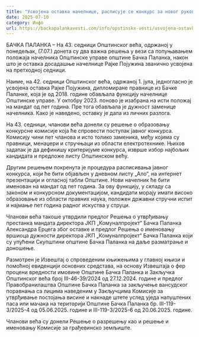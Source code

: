 ```yaml
---
title: "Усвојена оставка начелнице, расписује се конкурс за новог руководиоца управе"
date: 2025-07-10
category: Инфо
url: https://backapalankavesti.com/info/opstinske-vesti/usvojena-ostavka-nacelnice-konkurs-za-novog-rukovodioca-uprave/
---
```


БАЧКА ПАЛАНКА – На 43. седници Општинског већа, одржаној у понедељак, (7.07.) донета су два важна решења у вези са попуњавањем положаја начелника Општинске управе општине Бачка Паланка, након што је оставка досадашње начелнице Рајке Појужина званично усвојена на претходној седници.

Наиме, на 42. седници Општинског већа, одржаној 1. јула, једногласно је усвојена оставка Рајке Појужина, дипломиране правнице из Бачке Паланке, која је од 2018. године обављала функцију начелнице Општинске управе. У октобру 2023. поново је изабрана на исти положај на мандат од пет година. Пре тога обављала је дужност заменице начелника. Како је наведено, оставку је дала из личних разлога.

На 43. седници, чланови већа донели су решење о образовању конкурсне комисије која ће спровести поступак јавног конкурса. Комисију чини пет чланова и исто толико заменика, међу којима су правници, менаџери и стручњаци из области електротехнике. Њихов задатак је да дефинишу критеријуме конкурса, изврше избор најбољих кандидата и предложе листу Општинском већу.

Другим решењем покренута је процедура расписивања јавног конкурса, који ће бити објављен у дневном листу „Ало“, на интернет презентацији и огласној табли Општине. Нови начелник ће бити именован на мандат од пет година. За ову функцију, у складу са законом и конкурсном документацијом, кандидати морају имати високо образовање из области правних наука, положен државни стручни испит и најмање пет година радног искуства у струци.

Чланови већа такоше утврдили предлог Решења о утврђивању престанка мандата директора ЈКП „Комуналпројект“ Бачка Паланка Александра Ерцега због оставке и предлог Решења о именовању вршиоца дужности директора ЈКП „Комуналпројект“ Бачка Паланка који су упућени Скупштини општине Бачка Паланка на даље разматрање и доношење.

Размотрен је Извештај о спроведеним књижењима у главној књизи и помоћној евиденцији основних средстава, на основу Извештаја о фер процени вредности имовине Општине Бачка Паланка и Закључка Општинског већа број III-46-39/2024 од 27.12.2024. године и предлог Правобранилаштва Општине Бачка Паланка за закључење вансудског поравнања са лицима наведеним у Закључцима Комисије за утврђивање постојања висине и накнаде штете услед уједа напуштених паса или мачака на територији Општине Бачка Паланка бр. III-119-3/2025-4 од 05.06.2025. године и III-119-3/2025-6 од 20.06.2025. године.

Чланови већа су донели Решење о разрешењу као и решење и именовању Комисије за грађевинско земљиште.
